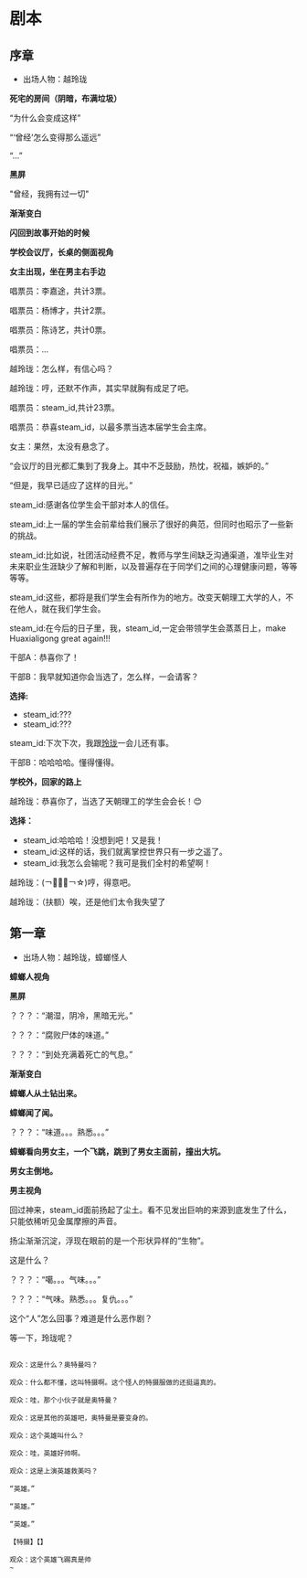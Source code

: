 # 剧本
## 序章
+ 出场人物：越玲珑

**死宅的房间（阴暗，布满垃圾）**

“为什么会变成这样”

“‘曾经’怎么变得那么遥远”

“...”

**黑屏**

"曾经，我拥有过一切"

**渐渐变白**

**闪回到故事开始的时候**

**学校会议厅，长桌的侧面视角**

**女主出现，坐在男主右手边**

唱票员：李嘉途，共计3票。

唱票员：杨博才，共计2票。

唱票员：陈诗艺，共计0票。

唱票员：...

越玲珑：怎么样，有信心吗？

越玲珑：哼，还默不作声，其实早就胸有成足了吧。

唱票员：steam_id,共计23票。

唱票员：恭喜steam_id，以最多票当选本届学生会主席。

女主：果然，太没有悬念了。

“会议厅的目光都汇集到了我身上。其中不乏鼓励，热忱，祝福，嫉妒的。”

“但是，我早已适应了这样的目光。”

steam_id:感谢各位学生会干部对本人的信任。

steam_id:上一届的学生会前辈给我们展示了很好的典范，但同时也昭示了一些新的挑战。

steam_id:比如说，社团活动经费不足，教师与学生间缺乏沟通渠道，准毕业生对未来职业生涯缺少了解和判断，以及普遍存在于同学们之间的心理健康问题，等等等等。

steam_id:这些，都将是我们学生会有所作为的地方。改变天朝理工大学的人，不在他人，就在我们学生会。

steam_id:在今后的日子里，我，steam_id,一定会带领学生会蒸蒸日上，make Huaxialigong great again!!!

干部A：恭喜你了！

干部B：我早就知道你会当选了，怎么样，一会请客？

**选择:**
+ steam_id:???
+ steam_id:???

steam_id:下次下次，我跟<u>玲珑</u>一会儿还有事。

干部B：哈哈哈哈。懂得懂得。

**学校外，回家的路上**

越玲珑：恭喜你了，当选了天朝理工的学生会会长！😊

  **选择：**
  + steam_id:哈哈哈！没想到吧！又是我！
  + steam_id:这样的话，我们就离掌控世界只有一步之遥了。
  + steam_id:我怎么会输呢？我可是我们全村的希望啊！

越玲珑：(￢︿̫̿￢☆)哼，得意吧。

越玲珑：（扶额）唉，还是他们太令我失望了

## 第一章
+ 出场人物：越玲珑，蟑螂怪人

**蟑螂人视角**

**黑屏**

？？？：“潮湿，阴冷，黑暗无光。”

？？？：“腐败尸体的味道。”

？？？：“到处充满着死亡的气息。”

**渐渐变白**

**蟑螂人从土钻出来。**

**蟑螂闻了闻。**

？？？：“味道。。。熟悉。。。”

**蟑螂看向男女主，一个飞跳，跳到了男女主面前，撞出大坑。**

**男女主倒地。**

**男主视角**

回过神来，steam_id面前扬起了尘土。看不见发出巨响的来源到底发生了什么，只能依稀听见金属摩擦的声音。

扬尘渐渐沉淀，浮现在眼前的是一个形状异样的“生物”。

这是什么？

？？？：“噶。。。气味。。。”

？？？：“气味。熟悉。。。复仇。。。”

这个“人”怎么回事？难道是什么恶作剧？

等一下，玲珑呢？

~~~~~~~~~~~~~~

观众：这是什么？奥特曼吗？

观众：什么都不懂，这叫特摄啊。这个怪人的特摄服做的还挺逼真的。

观众：哇，那个小伙子就是奥特曼？

观众：这是其他的英雄吧，奥特曼是要变身的。

观众：这个英雄叫什么？

观众：哇，英雄好帅啊。

观众：这是上演英雄救美吗？

“英雄。”

“英雄。”

“英雄。”

【特摄】【】

观众：这个英雄飞踢真是帅
~
